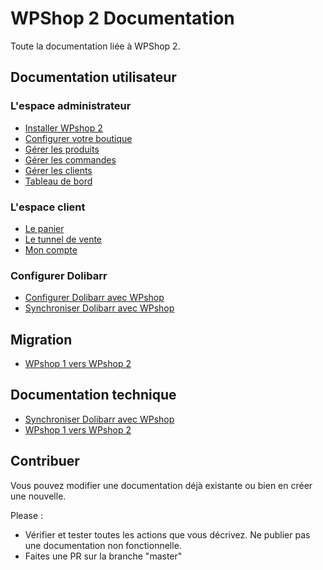 # WPShop 2 Documentation

Toute la documentation liée à WPShop 2.

## Documentation utilisateur

### L'espace administrateur

* [Installer WPshop 2](https://github.com/Eoxia/wpshop-docs/blob/master/pages/dolibarr/install.md)
* [Configurer votre boutique](https://github.com/Eoxia/wpshop-docs/blob/master/pages/configure.md)
* [Gérer les produits](https://github.com)
* [Gérer les commandes](https://github.com/Eoxia/wpshop-docs/blob/master/pages/order.md)
* [Gérer les clients](https://github.com/Eoxia/wpshop-docs/blob/master/pages/third-party.md)
* [Tableau de bord](https://github.com/Eoxia/wpshop-docs/blob/master/pages/dashboard.md)

### L'espace client

* [Le panier](https://github.com/Eoxia/wpshop-docs/blob/master/pages/card.md)
* [Le tunnel de vente](https://github.com/Eoxia/wpshop-docs/blob/master/pages/checkout.md)
* [Mon compte](https://github.com/Eoxia/wpshop-docs/blob/master/pages/my-account.md)

### Configurer Dolibarr
* [Configurer Dolibarr avec WPshop](https://github.com/Eoxia/wpshop-docs/blob/master/pages/dolibarr-configure.md)
* [Synchroniser Dolibarr avec WPshop](https://github.com/Eoxia/wpshop-docs/blob/master/pages/dolibarr/dolibarr-sync.md)

## Migration

* [WPshop 1 vers WPshop 2](https://github.com/Eoxia/wpshop-docs/blob/master/pages/wpshop1-to-wpshop2.md)

## Documentation technique

* [Synchroniser Dolibarr avec WPshop](https://github.com/Eoxia/wpshop-docs/blob/master/pages/technique/dolibarr/dolibarr-sync.md)
* [WPshop 1 vers WPshop 2](https://github.com/Eoxia/wpshop-docs/blob/master/pages/technique/wpshop1-to-wpshop2.md)

## Contribuer

Vous pouvez modifier une documentation déjà existante ou bien en créer une nouvelle.

Please : 

* Vérifier et tester toutes les actions que vous décrivez. Ne publier pas une documentation non fonctionnelle.
* Faites une PR sur la branche "master"
